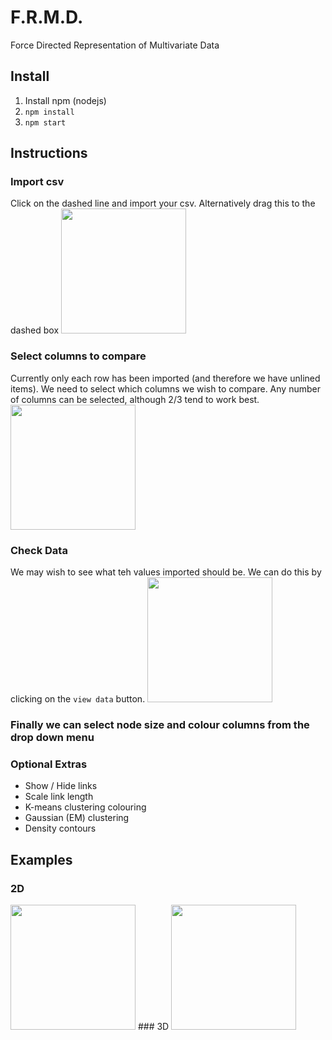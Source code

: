 # F.R.M.D. 
Force Directed Representation of Multivariate Data

## Install 
1. Install npm (nodejs)
2. `npm install`
3. `npm start`




## Instructions
### Import csv
Click on the dashed line and import your csv. Alternatively drag this to the dashed box
<image src='https://github.com/wolfiex/FRMD/blob/master/doc/s1.png?raw=true' style='width:200px'/>

### Select columns to compare
Currently only each row has been imported (and therefore we have unlined items). We need to select which columns we wish to compare. Any number of columns can be selected, although 2/3 tend to work best. 
<image src='https://github.com/wolfiex/FRMD/blob/master/doc/s3.png?raw=true' style='width:200px'/>

### Check Data
We may wish to see what teh values imported should be. We can do this by clicking on the `view data` button. 
<image src='https://github.com/wolfiex/FRMD/blob/master/doc/s2.png?raw=true' style='width:200px'/>

### Finally we can select node size and colour columns from the drop down menu

### Optional Extras
- Show / Hide links
- Scale link length
- K-means clustering colouring
- Gaussian (EM) clustering
- Density contours

## Examples
### 2D
<image src='https://github.com/wolfiex/FRMD/blob/master/doc/devmet.png?raw=true' style='width:200px'/>
### 3D
<image src='https://github.com/wolfiex/FRMD/blob/master/doc/fullold.png?raw=true' style='width:200px'/>
